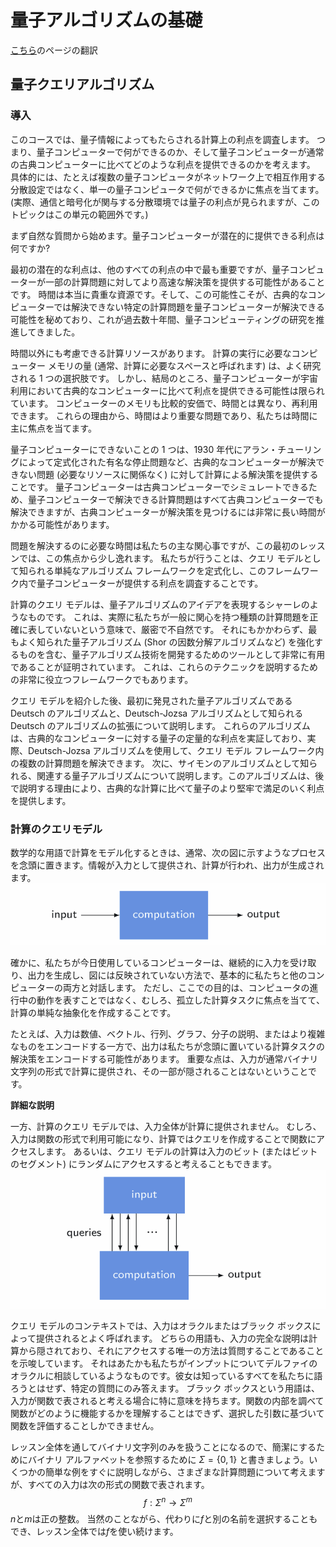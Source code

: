 # 量子アルゴリズムの基礎

[こちら](https://learning.quantum.ibm.com/course/fundamentals-of-quantum-algorithms/quantum-query-algorithms)のページの翻訳

## 量子クエリアルゴリズム

### 導入

このコースでは、量子情報によってもたらされる計算上の利点を調査します。 つまり、量子コンピューターで何ができるのか、そして量子コンピューターが通常の古典コンピューターに比べてどのような利点を提供できるのかを考えます。 具体的には、たとえば複数の量子コンピュータがネットワーク上で相互作用する分散設定ではなく、単一の量子コンピュータで何ができるかに焦点を当てます。 (実際、通信と暗号化が関与する分散環境では量子の利点が見られますが、このトピックはこの単元の範囲外です。)

まず自然な質問から始めます。量子コンピューターが潜在的に提供できる利点は何ですか?

最初の潜在的な利点は、他のすべての利点の中で最も重要ですが、量子コンピューターが一部の計算問題に対してより高速な解決策を提供する可能性があることです。 時間は本当に貴重な資源です。そして、この可能性こそが、古典的なコンピューターでは解決できない特定の計算問題を量子コンピューターが解決できる可能性を秘めており、これが過去数十年間、量子コンピューティングの研究を推進してきました。

時間以外にも考慮できる計算リソースがあります。 計算の実行に必要なコンピューター メモリの量 (通常、計算に必要なスペースと呼ばれます) は、よく研究される 1 つの選択肢です。 しかし、結局のところ、量子コンピューターが宇宙利用において古典的なコンピューターに比べて利点を提供できる可能性は限られています。 コンピューターのメモリも比較的安価で、時間とは異なり、再利用できます。 これらの理由から、時間はより重要な問題であり、私たちは時間に主に焦点を当てます。

量子コンピューターにできないことの 1 つは、1930 年代にアラン・チューリングによって定式化された有名な停止問題など、古典的なコンピューターが解決できない問題 (必要なリソースに関係なく) に対して計算による解決策を提供することです。 量子コンピューターは古典コンピューターでシミュレートできるため、量子コンピューターで解決できる計算問題はすべて古典コンピューターでも解決できますが、古典コンピューターが解決策を見つけるには非常に長い時間がかかる可能性があります。

問題を解決するのに必要な時間は私たちの主な関心事ですが、この最初のレッスンでは、この焦点から少し逸れます。 私たちが行うことは、クエリ モデルとして知られる単純なアルゴリズム フレームワークを定式化し、このフレームワーク内で量子コンピューターが提供する利点を調査することです。

計算のクエリ モデルは、量子アルゴリズムのアイデアを表現するシャーレのようなものです。 これは、実際に私たちが一般に関心を持つ種類の計算問題を正確に表していないという意味で、厳密で不自然です。 それにもかかわらず、最もよく知られた量子アルゴリズム (Shor の因数分解アルゴリズムなど) を強化するものを含む、量子アルゴリズム技術を開発するためのツールとして非常に有用であることが証明されています。 これは、これらのテクニックを説明するための非常に役立つフレームワークでもあります。

クエリ モデルを紹介した後、最初に発見された量子アルゴリズムである Deutsch のアルゴリズムと、Deutsch-Jozsa アルゴリズムとして知られる Deutsch のアルゴリズムの拡張について説明します。 これらのアルゴリズムは、古典的なコンピューターに対する量子の定量的な利点を実証しており、実際、Deutsch-Jozsa アルゴリズムを使用して、クエリ モデル フレームワーク内の複数の計算問題を解決できます。 次に、サイモンのアルゴリズムとして知られる、関連する量子アルゴリズムについて説明します。このアルゴリズムは、後で説明する理由により、古典的な計算に比べて量子のより堅牢で満足のいく利点を提供します。

### 計算のクエリモデル

数学的な用語で計算をモデル化するときは、通常、次の図に示すようなプロセスを念頭に置きます。情報が入力として提供され、計算が行われ、出力が生成されます。
![Fundamental01](./pic/Fundamental01.png)

確かに、私たちが今日使用しているコンピューターは、継続的に入力を受け取り、出力を生成し、図には反映されていない方法で、基本的に私たちと他のコンピューターの両方と対話します。 ただし、ここでの目的は、コンピュータの進行中の動作を表すことではなく、むしろ、孤立した計算タスクに焦点を当てて、計算の単純な抽象化を作成することです。

たとえば、入力は数値、ベクトル、行列、グラフ、分子の説明、またはより複雑なものをエンコードする一方で、出力は私たちが念頭に置いている計算タスクの解決策をエンコードする可能性があります。 重要な点は、入力が通常バイナリ文字列の形式で計算に提供され、その一部が隠されることはないということです。

**詳細な説明**

一方、計算のクエリ モデルでは、入力全体が計算に提供されません。 むしろ、入力は関数の形式で利用可能になり、計算ではクエリを作成することで関数にアクセスします。 あるいは、クエリ モデルの計算は入力のビット (またはビットのセグメント) にランダムにアクセスすると考えることもできます。
![Fundamental02](./pic/Fundamental02.png)

クエリ モデルのコンテキストでは、入力はオラクルまたはブラック ボックスによって提供されるとよく呼ばれます。 どちらの用語も、入力の完全な説明は計算から隠されており、それにアクセスする唯一の方法は質問することであることを示唆しています。 それはあたかも私たちがインプットについてデルファイのオラクルに相談しているようなものです。彼女は知っているすべてを私たちに語ろうとはせず、特定の質問にのみ答えます。 ブラック ボックスという用語は、入力が関数で表されると考える場合に特に意味を持ちます。関数の内部を調べて関数がどのように機能するかを理解することはできず、選択した引数に基づいて関数を評価することしかできません。

レッスン全体を通してバイナリ文字列のみを扱うことになるので、簡潔にするためにバイナリ アルファベットを参照するために $\Sigma = \{0, 1\}$ と書きましょう。いくつかの簡単な例をすぐに説明しながら、さまざまな計算問題について考えますが、すべての入力は次の形式の関数で表されます。
$$
f: \Sigma^n \rightarrow \Sigma^m
$$
$n$と$m$は正の整数。
当然のことながら、代わりに$f$と別の名前を選択することもでき、レッスン全体では$f$を使い続けます。